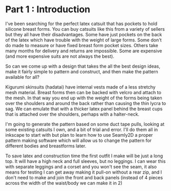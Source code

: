 # Part 1 : Introduction

I've been searching for the perfect latex catsuit that has pockets to hold silicone breast forms. You can buy catsuits like this from a variety of sellers but they all have their disadvantages. Some have just pockets on the back of the latex which have trouble with the weight of large forms. Some don't do made to measure or have fixed breast form pocket sizes. Others take many months for delivery and returns are impossible. Some are expensive (and more expensive suits are not always the best).  

So can we come up with a design that takes the all the best design ideas, make it fairly simple to pattern and construct, and then make the pattern available for all?

Kigurumi skinsuits (hadatai) have internal vests made of a less stretchy mesh material. Breast forms then can be backed with velcro and attach to the mesh. In that way you end up with the weight of the forms being taken over the shoulders and around the back rather than causing the thin lycra to sag.  We can emulate that with a thicker latex panel behind the breast cups that is attached over the shoulders, perhaps with a halter-neck.

I'm going to generate the pattern based on some duct tape pulls, looking at some existing catsuits I own, and a bit of trial and error.  I'll do them all in inkscape to start with but plan to learn how to use Seamly2D a proper pattern making software which will allow us to change the pattern for different bodies and breastforms later.

To save latex and construction time the first outfit I make will be just a long top.  It will have a high neck and full sleeves, but no leggings. I can wear this with separate leggings and a corset and you won't see the seam, it also means for testing I can get away making it pull-on without a rear zip, and I don't need to make and join the front and back panels (instead of 4 pieces across the width of the waist/body we can make it in 2)
